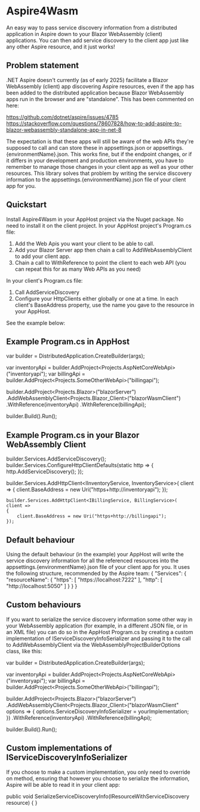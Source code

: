# Aspire4Wasm
An easy way to pass service discovery information from a distributed application in Aspire down to your Blazor WebAssembly (client) applications. You can then add service discovery to the client app just like any other Aspire resource, and it just works!

## Problem statement
.NET Aspire doesn't currently (as of early 2025) facilitate a Blazor WebAssembly (client) app discovering Aspire resources, even if the app has been added to the distributed application because Blazor WebAssembly apps run in the browser and are "standalone". This has been commented on here:

https://github.com/dotnet/aspire/issues/4785
https://stackoverflow.com/questions/78607828/how-to-add-aspire-to-blazor-webassembly-standalone-app-in-net-8

The expectation is that these apps will still be aware of the web APIs they're supposed to call and can store these in appsettings.json or appsettings.{environmentName}.json. This works fine, but if the endpoint changes, or if it differs in your development and production environments, you have to remember to manage those changes in your client app as well as your other resources. This library solves that problem by writing the service discovery information to the appsettings.{environmentName}.json file of your client app for you.

## Quickstart
Install Aspire4Wasm in your AppHost project via the Nuget package. No need to install it on the client project.
In your AppHost project's Program.cs file:

1. Add the Web Apis you want your client to be able to call.
2. Add your Blazor Server app then chain a call to AddWebAssemblyClient to add your client app.
5. Chain a call to WithReference to point the client to each web API (you can repeat this for as many Web APIs as you need)

In your client's Program.cs file:

1. Call AddServiceDiscovery
2. Configure your HttpClients either globally or one at a time. In each client's BaseAddress property, use the name you gave to the resource in your AppHost.

See the example below:

## Example Program.cs in AppHost
var builder = DistributedApplication.CreateBuilder(args);

var inventoryApi = builder.AddProject<Projects.AspNetCoreWebApi>("inventoryapi");
var billingApi = builder.AddProject<Projects.SomeOtherWebApi>("billingapi");

builder.AddProject<Projects.Blazor>("blazorServer")
    .AddWebAssemblyClient<Projects.Blazor_Client>("blazorWasmClient")
    .WithReference(inventoryApi)
    .WithReference(billingApi);

builder.Build().Run();

## Example Program.cs in your Blazor WebAssembly Client
builder.Services.AddServiceDiscovery();
builder.Services.ConfigureHttpClientDefaults(static http =>
{
    http.AddServiceDiscovery();
});

builder.Services.AddHttpClient<IInventoryService, InventoryService>(
    client =>
    {
        client.BaseAddress = new Uri("https+http://inventoryapi");
    });

    builder.Services.AddHttpClient<IBillingService, BillingService>(
    client =>
    {
        client.BaseAddress = new Uri("https+http://billingapi");
    });

## Default behaviour
Using the default behaviour (in the example) your AppHost will write the service discovery information for all the referenced resources into the appsettings.{environmentName}.json file of your client app for you.
It uses the following structure, recommended by the Aspire team:
{
  "Services": {
    "resourceName": {
      "https": [
        "https://localhost:7222"
      ],
      "http": [
        "http://localhost:5050"
      ]
    }
  }
}

## Custom behaviours
If you want to serialize the service discovery information some other way in your WebAssembly application (for example, in a different JSON file, or in an XML file) you can do so in the AppHost Program.cs by creating a custom implementation of IServiceDiscoveryInfoSerializer and passing it to the call to AddWebAssemblyClient via the WebAssemblyProjectBuilderOptions class, like this:

var builder = DistributedApplication.CreateBuilder(args);

var inventoryApi = builder.AddProject<Projects.AspNetCoreWebApi>("inventoryapi");
var billingApi = builder.AddProject<Projects.SomeOtherWebApi>("billingapi");

builder.AddProject<Projects.Blazor>("blazorServer")
    .AddWebAssemblyClient<Projects.Blazor_Client>("blazorWasmClient" options => {
        options.ServiceDiscoveryInfoSerializer = yourImplementation;
    })
    .WithReference(inventoryApi)
    .WithReference(billingApi);

builder.Build().Run();

## Custom implementations of IServiceDiscoveryInfoSerializer
If you choose to make a custom implementation, you only need to override on method, ensuring that however you choose to serialize the information, Aspire will be able to read it in your client app:

public void SerializeServiceDiscoveryInfo(IResourceWithServiceDiscovery resource) { }
